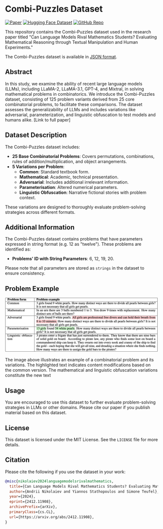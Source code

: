# Combi-Puzzles Dataset

[![Paper](https://img.shields.io/badge/Paper-arXiv%3A2412.11908-B31B1B)](https://arxiv.org/abs/2412.11908)
[![Hugging Face Dataset](https://img.shields.io/badge/Hugging%20Face-Dataset-blue)](https://huggingface.co/datasets/andynik/combi-puzzles)
[![GitHub Repo](https://img.shields.io/badge/GitHub-Repo-181717?logo=github)](https://github.com/andynik/combi-puzzles)

This repository contains the Combi-Puzzles dataset used in the research paper titled "Can Language Models Rival Mathematics Students? Evaluating Mathematical Reasoning through Textual Manipulation and Human Experiments."

The Combi-Puzzles dataset is available in [JSON format](./data/combi-puzzles.json).

## Abstract

In this study, we examine the ability of recent large language models (LLMs), including LLaMA-2, LLaMA-3.1, GPT-4, and Mixtral, in solving mathematical problems in combinatorics. We introduce the Combi-Puzzles dataset, consisting of 125 problem variants derived from 25 core combinatorial problems, to facilitate these comparisons. The dataset assesses the generalizability of LLMs and includes variations like adversarial, parameterization, and linguistic obfuscation to test models and humans alike. [Link to full paper]

## Dataset Description

The Combi-Puzzles dataset includes:
- **25 Base Combinatorial Problems**: Covers permutations, combinations, rules of addition/multiplication, and object arrangements.
- **5 Variations per Problem**:
  - **Common**: Standard textbook form.
  - **Mathematical**: Academic, technical presentation.
  - **Adversarial**: Includes additional irrelevant information.
  - **Parameterisation**: Altered numerical parameters.
  - **Linguistic Obfuscation**: Narrative fictional stories with problem context.

These variations are designed to thoroughly evaluate problem-solving strategies across different formats.

## Additional Information

The Combi-Puzzles dataset contains problems that have parameters expressed in string format (e.g. 12 as "twelve"). These problems are identified as:

- **Problems' ID with String Parameters**: 6, 12, 19, 20.

Please note that all parameters are stored as `strings` in the dataset to ensure consistency.

## Problem Example

![Problem Example](images/p10.png)

The image above illustrates an example of a combinatorial problem and its variations. The highlighted text indicates content modifications based on the common version. The mathematical and linguistic obfuscation variations constitute the new text

## Usage

You are encouraged to use this dataset to further evaluate problem-solving strategies in LLMs or other domains. Please cite our paper if you publish material based on this dataset.

## License

This dataset is licensed under the MIT License. See the `LICENSE` file for more details.

## Citation

Please cite the following if you use the dataset in your work:

```bibtex
@misc{nikolaiev2024languagemodelsrivalmathematics,
  title={Can Language Models Rival Mathematics Students? Evaluating Mathematical Reasoning through Textual Manipulation and Human Experiments},
  author={Andrii Nikolaiev and Yiannos Stathopoulos and Simone Teufel},
  year={2024},
  eprint={2412.11908},
  archivePrefix={arXiv},
  primaryClass={cs.CL},
  url={https://arxiv.org/abs/2412.11908},
}
```

